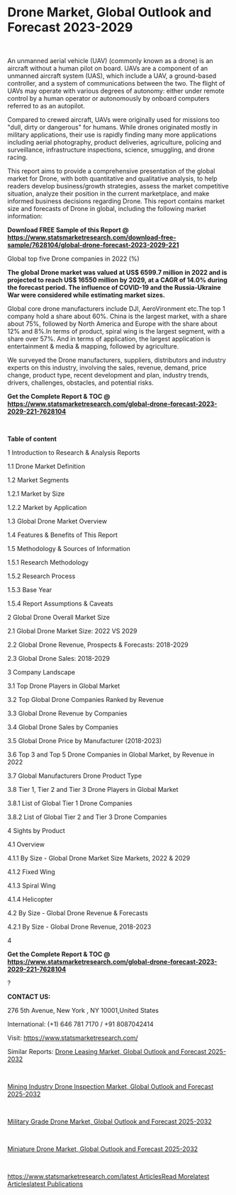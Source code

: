 <h1>Drone Market, Global Outlook and Forecast 2023-2029</h1><br/><p>An unmanned aerial vehicle (UAV) (commonly known as a drone) is an aircraft without a human pilot on board. UAVs are a component of an unmanned aircraft system (UAS), which include a UAV, a ground-based controller, and a system of communications between the two. The flight of UAVs may operate with various degrees of autonomy: either under remote control by a human operator or autonomously by onboard computers referred to as an autopilot.</p>
 
 
 
 <p>Compared to crewed aircraft, UAVs were originally used for missions too "dull, dirty or dangerous" for humans. While drones originated mostly in military applications, their use is rapidly finding many more applications including aerial photography, product deliveries, agriculture, policing and surveillance, infrastructure inspections, science, smuggling, and drone racing.</p>
 
 
 
 <p>This report aims to provide a comprehensive presentation of the global market for Drone, with both quantitative and qualitative analysis, to help readers develop business/growth strategies, assess the market competitive situation, analyze their position in the current marketplace, and make informed business decisions regarding Drone. This report contains market size and forecasts of Drone in global, including the following market information:</p>
 
 
 
 <p><strong>Download FREE Sample of this Report @ <a href="https://www.statsmarketresearch.com/download-free-sample/7628104/global-drone-forecast-2023-2029-221">https://www.statsmarketresearch.com/download-free-sample/7628104/global-drone-forecast-2023-2029-221</a></strong></p>
 
 
 
 <p>Global top five Drone companies in 2022 (%)</p>
 
 
 
 <p><strong>The global Drone market was valued at US$ 6599.7 million in 2022 and is projected to reach US$ 16550 million by 2029, at a <strong>CAGR</strong> of 14.0% during the forecast period. The influence of COVID-19 and the Russia-Ukraine War were considered while estimating market sizes.</strong></p>
 
 
 
 <p>Global core drone manufacturers include DJI, AeroVironment etc.The top 1 company hold a share about 60%. China is the largest market, with a share about 75%, followed by North America and Europe with the share about 12% and 8%.In terms of product, spiral wing is the largest segment, with a share over 57%. And in terms of application, the largest application is entertainment & media & mapping, followed by agriculture.</p>
 
 
 
 <p>We surveyed the Drone manufacturers, suppliers, distributors and industry experts on this industry, involving the sales, revenue, demand, price change, product type, recent development and plan, industry trends, drivers, challenges, obstacles, and potential risks.</p>
 
 
 
 <div><b>Get the Complete Report & TOC @ <a href="https://www.statsmarketresearch.com/global-drone-forecast-2023-2029-221-7628104">https://www.statsmarketresearch.com/global-drone-forecast-2023-2029-221-7628104</a></b></div>
 
 
 
 <p><br />
 
 <b>Table of content</b></p>
 
 
 
 <p>1 Introduction to Research & Analysis Reports<br />
 
 1.1 Drone Market Definition<br />
 
 1.2 Market Segments<br />
 
 1.2.1 Market by Size<br />
 
 1.2.2 Market by Application<br />
 
 1.3 Global Drone Market Overview<br />
 
 1.4 Features & Benefits of This Report<br />
 
 1.5 Methodology & Sources of Information<br />
 
 1.5.1 Research Methodology<br />
 
 1.5.2 Research Process<br />
 
 1.5.3 Base Year<br />
 
 1.5.4 Report Assumptions & Caveats<br />
 
 2 Global Drone Overall Market Size<br />
 
 2.1 Global Drone Market Size: 2022 VS 2029<br />
 
 2.2 Global Drone Revenue, Prospects & Forecasts: 2018-2029<br />
 
 2.3 Global Drone Sales: 2018-2029<br />
 
 3 Company Landscape<br />
 
 3.1 Top Drone Players in Global Market<br />
 
 3.2 Top Global Drone Companies Ranked by Revenue<br />
 
 3.3 Global Drone Revenue by Companies<br />
 
 3.4 Global Drone Sales by Companies<br />
 
 3.5 Global Drone Price by Manufacturer (2018-2023)<br />
 
 3.6 Top 3 and Top 5 Drone Companies in Global Market, by Revenue in 2022<br />
 
 3.7 Global Manufacturers Drone Product Type<br />
 
 3.8 Tier 1, Tier 2 and Tier 3 Drone Players in Global Market<br />
 
 3.8.1 List of Global Tier 1 Drone Companies<br />
 
 3.8.2 List of Global Tier 2 and Tier 3 Drone Companies<br />
 
 4 Sights by Product<br />
 
 4.1 Overview<br />
 
 4.1.1 By Size - Global Drone Market Size Markets, 2022 & 2029<br />
 
 4.1.2 Fixed Wing<br />
 
 4.1.3 Spiral Wing<br />
 
 4.1.4 Helicopter<br />
 
 4.2 By Size - Global Drone Revenue & Forecasts<br />
 
 4.2.1 By Size - Global Drone Revenue, 2018-2023<br />
 
 4</p>
 
 
 
 <div><b>Get the Complete Report & TOC @ <a href="https://www.statsmarketresearch.com/global-drone-forecast-2023-2029-221-7628104">https://www.statsmarketresearch.com/global-drone-forecast-2023-2029-221-7628104</a></b></div>
 
 
 
 <p>? </p>
 
 
 
 <p><b>CONTACT US:</b><br />
 
 276 5th Avenue, New York , NY 10001,United States<br />
 
 International: (+1) 646 781 7170 / +91 8087042414<br />
 
 Visit: <a href="https://www.statsmarketresearch.com/">https://www.statsmarketresearch.com/</a><br />
 
 Similar Reports: <a href="https://www.statsmarketresearch.com/global-drone-forecast-2023-2029-221-7628104">Drone Leasing Market, Global Outlook and Forecast 2025-2032</a><br />
 
 <br />
 
 <a href="https://www.statsmarketresearch.com/global-drone-forecast-2023-2029-221-7628104">Mining Industry Drone Inspection Market, Global Outlook and Forecast 2025-2032</a><br />
 
 <br />
 
 <a href="https://www.statsmarketresearch.com/global-drone-forecast-2023-2029-221-7628104">Military Grade Drone Market, Global Outlook and Forecast 2025-2032</a><br />
 
 <br />
 
 <a href="https://www.statsmarketresearch.com/global-drone-forecast-2023-2029-221-7628104">Miniature Drone Market, Global Outlook and Forecast 2025-2032</a><br />
 
 <br />
 
 <a href="https://gyeongbokgung.com">https://www.statsmarketresearch.com/</a><a href="https://hallyeomaritime.com">latest Articles</a><a href="https://jingwansa.com">Read More</a><a href="https://nguoiviet.jp/">latest Articles</a><a href="https://www.intelmarketresearch.com/">latest Publications</a></p>